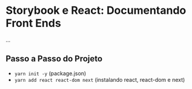 # Storybook e React: Documentando Front Ends 

...

## Passo a Passo do Projeto

- `yarn init -y` (package.json)
- `yarn add react react-dom next` (instalando react, react-dom e next)
